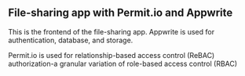 ## File-sharing app with Permit.io and Appwrite

This is the frontend of the file-sharing app. Appwrite is used for authentication, database, and storage. 

Permit.io is used for relationship-based access control (ReBAC) authorization-a granular variation of role-based access control (RBAC)